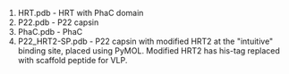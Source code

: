 1. HRT.pdb - HRT with PhaC domain
2. P22.pdb - P22 capsin 
3. PhaC.pdb - PhaC
4. P22_HRT2-SP.pdb - P22 capsin with modified HRT2 at the "intuitive" binding site, placed using PyMOL. Modified HRT2 has his-tag replaced with scaffold peptide for VLP.